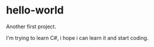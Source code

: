 # hello-world
Another first project.

I'm trying to learn C#, i hope i can learn it and start coding. 
